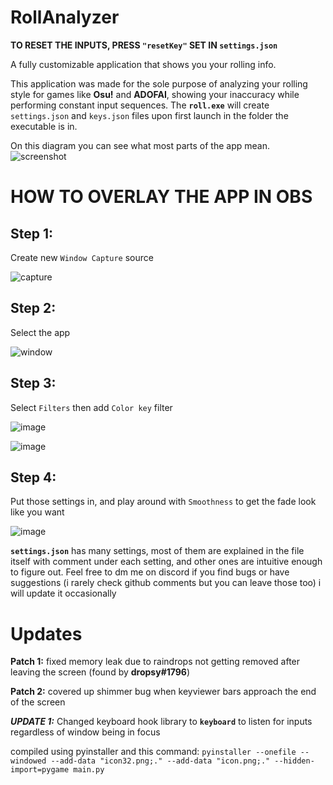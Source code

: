 # RollAnalyzer
**TO RESET THE INPUTS, PRESS `"resetKey"` SET IN `settings.json`**


A fully customizable application that shows you your rolling info.

This application was made for the sole purpose of analyzing your rolling style for games like **Osu!** and **ADOFAI**, showing your inaccuracy while performing constant input sequences.
The **`roll.exe`** will create `settings.json` and `keys.json` files upon first launch in the folder the executable is in. 

On this diagram you can see what most parts of the app mean.
![screenshot](https://user-images.githubusercontent.com/59146442/216723610-c4bbdabb-49fc-4219-937a-216659cdf082.jpg)

# HOW TO OVERLAY THE APP IN OBS
## Step 1: 
Create new `Window Capture` source

![capture](https://github.com/V0W4N/RollAnalyzer/assets/59146442/c587c62d-9054-4d13-9c2c-d63d2de97c1c)
## Step 2: 
Select the app

![window](https://github.com/V0W4N/RollAnalyzer/assets/59146442/cd3f4df2-9c68-44c1-bb83-e0e66a466dfc)
## Step 3:
Select `Filters` then add `Color key` filter

![image](https://github.com/V0W4N/RollAnalyzer/assets/59146442/a6225676-2466-4255-b994-e812b8f8efd7)

![image](https://github.com/V0W4N/RollAnalyzer/assets/59146442/8995b959-a494-47f9-b69d-d852a0e9d7b8)


## Step 4:
Put those settings in, and play around with `Smoothness` to get the fade look like you want

![image](https://github.com/V0W4N/RollAnalyzer/assets/59146442/0956cb4a-09c3-418c-85fa-3482098c01ce)


**`settings.json`** has many settings, most of them are explained in the file itself with comment under each setting, and other ones are intuitive enough to figure out.
Feel free to dm me on discord if you find bugs or have suggestions (i rarely check github comments but you can leave those too)
i will update it occasionally


# Updates

**Patch 1:** fixed memory leak due to raindrops not getting removed after leaving the screen (found by **dropsy#1796**)

**Patch 2:** covered up shimmer bug when keyviewer bars approach the end of the screen

***UPDATE 1:*** Changed keyboard hook library to **`keyboard`** to listen for inputs regardless of window being in focus

compiled using pyinstaller and this command:
`pyinstaller --onefile --windowed --add-data "icon32.png;." --add-data "icon.png;." --hidden-import=pygame main.py`
